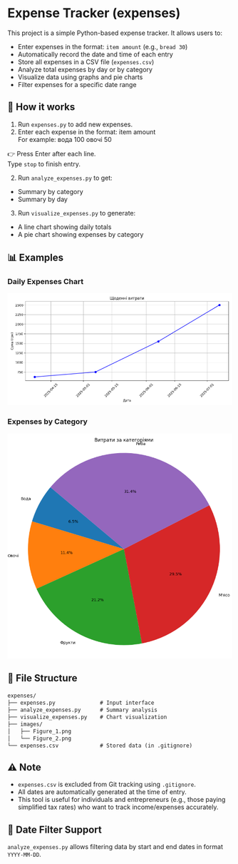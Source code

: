 # Expense Tracker (expenses)

This project is a simple Python-based expense tracker. It allows users to:

- Enter expenses in the format: `item amount` (e.g., `bread 30`)
- Automatically record the date and time of each entry
- Store all expenses in a CSV file (`expenses.csv`)
- Analyze total expenses by day or by category
- Visualize data using graphs and pie charts
- Filter expenses for a specific date range

## 🧾 How it works

1. Run `expenses.py` to add new expenses.  
2. Enter each expense in the format:
item amount  
For example:
вода 100
овочі 50

👉 Press Enter after each line.  
Type `stop` to finish entry.

2. Run `analyze_expenses.py` to get:
- Summary by category
- Summary by day

3. Run `visualize_expenses.py` to generate:
- A line chart showing daily totals
- A pie chart showing expenses by category

## 📊 Examples

### Daily Expenses Chart

![Daily Expenses](images/Figure_1.png)

### Expenses by Category

![Category Pie Chart](images/Figure_2.png)

## 📁 File Structure

```
expenses/
├── expenses.py              # Input interface
├── analyze_expenses.py      # Summary analysis
├── visualize_expenses.py    # Chart visualization
├── images/
│   ├── Figure_1.png
│   └── Figure_2.png
└── expenses.csv             # Stored data (in .gitignore)
```


## ⚠️ Note

- `expenses.csv` is excluded from Git tracking using `.gitignore`.
- All dates are automatically generated at the time of entry.
- This tool is useful for individuals and entrepreneurs (e.g., those paying simplified tax rates) who want to track income/expenses accurately.

## 📅 Date Filter Support

`analyze_expenses.py` allows filtering data by start and end dates in format `YYYY-MM-DD`.



